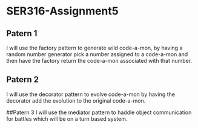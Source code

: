 # SER316-Assignment5

## Patern 1
I will use the factory pattern to generate wild code-a-mon, by having a random number generator
pick a number assigned to a code-a-mon and then have the factory return the code-a-mon associated 
with that number.

## Patern 2
I will use the decorator pattern to evolve code-a-mon by having the decorator add the evolution to
the original code-a-mon.

##Patern 3
I will use the mediator pattern to haddle object communication for battles which will be on a turn
based system.